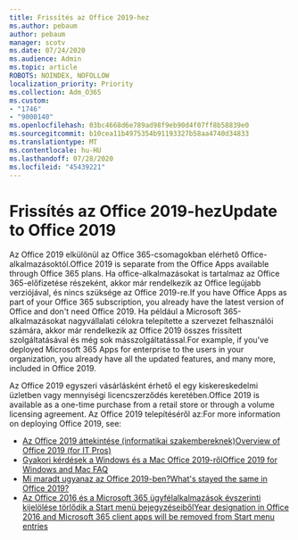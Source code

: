 ```yaml
---
title: Frissítés az Office 2019-hez
ms.author: pebaum
author: pebaum
manager: scotv
ms.date: 07/24/2020
ms.audience: Admin
ms.topic: article
ROBOTS: NOINDEX, NOFOLLOW
localization_priority: Priority
ms.collection: Adm_O365
ms.custom:
- "1746"
- "9000140"
ms.openlocfilehash: 03bc4668d6e789ad98f9eb90d4f07ff8b58839e0
ms.sourcegitcommit: b10cea11b4975354b91193327b58aa4740d34833
ms.translationtype: MT
ms.contentlocale: hu-HU
ms.lasthandoff: 07/28/2020
ms.locfileid: "45439221"
---
```

# <a name="update-to-office-2019"></a><span data-ttu-id="bbdfc-102">Frissítés az Office 2019-hez</span><span class="sxs-lookup"><span data-stu-id="bbdfc-102">Update to Office 2019</span></span>

<span data-ttu-id="bbdfc-103">Az Office 2019 elkülönül az Office 365-csomagokban elérhető Office-alkalmazásoktól.</span><span class="sxs-lookup"><span data-stu-id="bbdfc-103">Office 2019 is separate from the Office Apps available through Office 365 plans.</span></span> <span data-ttu-id="bbdfc-104">Ha office-alkalmazásokat is tartalmaz az Office 365-előfizetése részeként, akkor már rendelkezik az Office legújabb verziójával, és nincs szüksége az Office 2019-re.</span><span class="sxs-lookup"><span data-stu-id="bbdfc-104">If you have Office Apps as part of your Office 365 subscription, you already have the latest version of Office and don't need Office 2019.</span></span> <span data-ttu-id="bbdfc-105">Ha például a Microsoft 365-alkalmazásokat nagyvállalati célokra telepítette a szervezet felhasználói számára, akkor már rendelkezik az Office 2019 összes frissített szolgáltatásával és még sok másszolgáltatással.</span><span class="sxs-lookup"><span data-stu-id="bbdfc-105">For example, if you've deployed Microsoft 365 Apps for enterprise to the users in your organization, you already have all the updated features, and many more, included in Office 2019.</span></span>

<span data-ttu-id="bbdfc-106">Az Office 2019 egyszeri vásárlásként érhető el egy kiskereskedelmi üzletben vagy mennyiségi licencszerződés keretében.</span><span class="sxs-lookup"><span data-stu-id="bbdfc-106">Office 2019 is available as a one-time purchase from a retail store or through a volume licensing agreement.</span></span> <span data-ttu-id="bbdfc-107">Az Office 2019 telepítéséről az:</span><span class="sxs-lookup"><span data-stu-id="bbdfc-107">For more information on deploying Office 2019, see:</span></span>  

- [<span data-ttu-id="bbdfc-108">Az Office 2019 áttekintése (informatikai szakembereknek)</span><span class="sxs-lookup"><span data-stu-id="bbdfc-108">Overview of Office 2019 (for IT Pros)</span></span>](https://docs.microsoft.com/deployoffice/office2019/overview)  
- [<span data-ttu-id="bbdfc-109">Gyakori kérdések a Windows és a Mac Office 2019-ről</span><span class="sxs-lookup"><span data-stu-id="bbdfc-109">Office 2019 for Windows and Mac FAQ</span></span>](https://support.microsoft.com/help/4133312)  
- [<span data-ttu-id="bbdfc-110">Mi maradt ugyanaz az Office 2019-ben?</span><span class="sxs-lookup"><span data-stu-id="bbdfc-110">What's stayed the same in Office 2019?</span></span>](https://docs.microsoft.com/deployoffice/office2019/overview#whats-stayed-the-same-in-office-2019)  
- [<span data-ttu-id="bbdfc-111">Az Office 2016 és a Microsoft 365 ügyfélalkalmazások évszerinti kijelölése törlődik a Start menü bejegyzéseiből</span><span class="sxs-lookup"><span data-stu-id="bbdfc-111">Year designation in Office 2016 and Microsoft 365 client apps will be removed from Start menu entries</span></span>](https://support.office.com/article/8fe5e052-76d2-49de-af30-2e84ed3da907?wt.mc_id=Alchemy_ClientDIA)